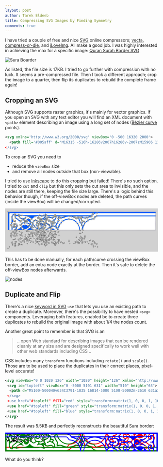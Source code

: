```yaml
---
layout: post
author: Tarek Eldeeb
title: Compressing SVG Images by Finding Symmetry
comments: true
---
```


I have tried a couple of free and nice [SVG](https://en.wikipedia.org/wiki/SVG) online compressors; [vecta](https://vecta.io/nano), [compress-or-die](https://compress-or-die.com/svg), and [iLoveImg](https://www.iloveimg.com/compress-image/compress-svg). All make a good job. I was highly interested in achieving the max for a specific image: [Quran Surah Border SVG](https://en.wikipedia.org/wiki/File:Sura_border.svg)

![Sura Boarder](https://upload.wikimedia.org/wikipedia/en/d/d5/Sura_border.svg)

As listed, the file size is 17KB. I tried to go further with compression with no luck. It seems a pre-compressed file.
Then I took a different approach; crop the image to a quarter, then flip its duplicates to rebuild the complete frame again!
## Cropping an SVG
Although SVG supports raster graphics, it's mainly for vector graphics. If you open an SVG with any text editor you will find an XML document with `<path>` element describing an image using a long set of nodes ([Bézier curve](https://en.wikipedia.org/wiki/B%C3%A9zier_curve) points). 
```xml
<svg xmlns='http://www.w3.org/2000/svg' viewBox='0 -500 16320 2000'>
  <path fill='#005aff' d='M16315 -516h-16286v2007h16286v-2007zM15906 1198v51h-174q-28 -73 .....
</svg>
```
To crop an SVG you need to 
 - reduce the `viewBox` size 
 - and remove all nodes outside that box (non-viewable). 

I tried to use  [Inkscape](https://inkscape.org/) to do this cropping but failed! There's no such option. I tried to `cut` and `clip` but this only sets the cut area to invisible, and the nodes are still there, keeping the file size large. There's a logic behind this behavior though, if the off-viewBox nodes are deleted, the path curves (inside the viewBox) will be changed/corrupted.

![nodes](img/inkscape-clip-nodes.jpg)

 This has to be done manually, for each path/curve crossing the viewBox border, add an extra node exactly at the border. Then it's safe to delete the off-viewBox nodes afterwards. 
 
![nodes](img/inkscape-border-nodes.png)

## Duplicate and Flip
There's a nice [keyword in SVG](https://developer.mozilla.org/en-US/docs/Web/SVG/Element/use) `use` that lets you use an existing path to create a duplicate. Moreover, there's the possibility to have nested `<svg>` components. Leveraging both features, enabled be to create three duplicates to rebuild the original image with about 1/4 the nodes count.

Another great point to remember is that SVG is an 
> .. open Web standard for describing images that can be rendered cleanly at any size and are designed specifically to work well with other web standards including CSS ..

CSS includes many `transform` functions including `rotate()` and `scale()`. Those are to be used to place the duplicates in their correct places, pixel-level accurate!
```xml
<svg viewBox="0 0 1020 126" width="1020" height="126" xmlns="http://www.w3.org/2000/svg">
 <svg id="topleft" viewBox="0 -5000 5101 631" width="510" height="63">
  <path d="M5100-5000H0v634C3791-1835 16814-5000 5100-5000Zm-2610 631a390 .. />
 </svg>
 <use href="#topleft" fill="red" style="transform:matrix(1, 0, 0, 1, 1020, 126) rotate(180deg)"/>
 <use href="#topleft" fill="green" style="transform:matrix(1, 0, 0, 1, 0, 126) scaleY(-1)"/>
 <use href="#topleft" fill="blue" style="transform:matrix(1, 0, 0, 1, 1020, 0) scaleX(-1)"/>
</svg>
```
The result was 5.5KB and perfectly reconstructs the beautiful Sura border:

![SVG with duplicates](img/sura_border_sym4.svg)

What do you think?
